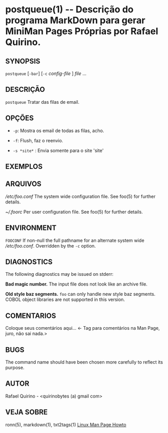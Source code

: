 postqueue(1) -- Descrição do programa MarkDown para gerar MiniMan Pages Próprias por Rafael Quirino.
===============================================


SYNOPSIS
--------

`postqueue` [`-bar`] [`-c` *config-file* ] *file* ...

DESCRIÇÃO
---------

`postqueue` Tratar das filas de email.

OPÇÕES
------

* `-p`: Mostra os email de todas as filas, acho.

* `-f`: Flush, faz o reenvio.

* `-s *site*` :  Envia somente para o site 'site'

EXEMPLOS
--------


ARQUIVOS
--------


*/etc/foo.conf*
  The system wide configuration file. See foo(5) for further details.

*~/.foorc*
  Per user configuration file. See foo(5) for further details.

ENVIRONMENT
-----------

`FOOCONF`
  If non-null the full pathname for an alternate system wide */etc/foo.conf*.
  Overridden by the `-c` option.

DIAGNOSTICS
-----------

The following diagnostics may be issued on stderr:

**Bad magic number.**
  The input file does not look like an archive file.

**Old style baz segments.**
  `foo` can only handle new style baz segments. COBOL object libraries are not
  supported in this version.

COMENTARIOS
-----------

Coloque seus comentários aqui...
<- Tag para comentários na Man Page, juro, não sai nada.>

BUGS
----

The command name should have been chosen more carefully to reflect its
purpose.

AUTOR
-----

Rafael Quirino - <quirinobytes (a) gmail com>

VEJA SOBRE
----------

ronn(5), markdown(1), txt2tags(1) [Linux Man Page Howto](
http://www.schweikhardt.net/man_page_howto.html)
